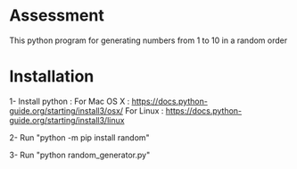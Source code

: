 # Assessment
This python program for generating numbers from 1 to 10 in a random order
# Installation
1- Install python :
  For Mac OS X : https://docs.python-guide.org/starting/install3/osx/
  For Linux : https://docs.python-guide.org/starting/install3/linux
  
2- Run "python -m pip install random"

3- Run "python random_generator.py"

